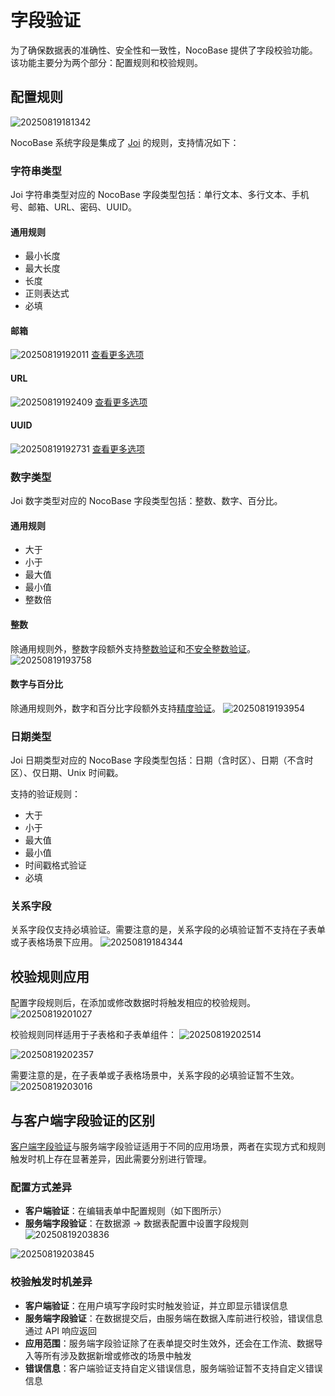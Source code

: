 # 字段验证
为了确保数据表的准确性、安全性和一致性，NocoBase 提供了字段校验功能。该功能主要分为两个部分：配置规则和校验规则。

## 配置规则
![20250819181342](https://nocobase-docs.oss-cn-beijing.aliyuncs.com/20250819181342.png)

NocoBase 系统字段是集成了 [Joi](https://joi.dev/api/) 的规则，支持情况如下：

### 字符串类型
Joi 字符串类型对应的 NocoBase 字段类型包括：单行文本、多行文本、手机号、邮箱、URL、密码、UUID。
#### 通用规则
- 最小长度
- 最大长度
- 长度
- 正则表达式
- 必填

#### 邮箱
![20250819192011](https://nocobase-docs.oss-cn-beijing.aliyuncs.com/20250819192011.png)
[查看更多选项](https://joi.dev/api/?v=17.13.3#stringemailoptions)

#### URL
![20250819192409](https://nocobase-docs.oss-cn-beijing.aliyuncs.com/20250819192409.png)
[查看更多选项](https://joi.dev/api/?v=17.13.3#stringurioptions)

#### UUID
![20250819192731](https://nocobase-docs.oss-cn-beijing.aliyuncs.com/20250819192731.png)
[查看更多选项](https://joi.dev/api/?v=17.13.3#stringguid---aliases-uuid)

### 数字类型
Joi 数字类型对应的 NocoBase 字段类型包括：整数、数字、百分比。
#### 通用规则
- 大于
- 小于
- 最大值
- 最小值
- 整数倍

#### 整数
除通用规则外，整数字段额外支持[整数验证](https://joi.dev/api/?v=17.13.3#numberinteger)和[不安全整数验证](https://joi.dev/api/?v=17.13.3#numberunsafeenabled)。
![20250819193758](https://nocobase-docs.oss-cn-beijing.aliyuncs.com/20250819193758.png)

#### 数字与百分比
除通用规则外，数字和百分比字段额外支持[精度验证](https://joi.dev/api/?v=17.13.3#numberinteger)。
![20250819193954](https://nocobase-docs.oss-cn-beijing.aliyuncs.com/20250819193954.png)

### 日期类型
Joi 日期类型对应的 NocoBase 字段类型包括：日期（含时区）、日期（不含时区）、仅日期、Unix 时间戳。

支持的验证规则：
- 大于
- 小于
- 最大值
- 最小值
- 时间戳格式验证
- 必填

### 关系字段
关系字段仅支持必填验证。需要注意的是，关系字段的必填验证暂不支持在子表单或子表格场景下应用。
![20250819184344](https://nocobase-docs.oss-cn-beijing.aliyuncs.com/20250819184344.png)

## 校验规则应用
配置字段规则后，在添加或修改数据时将触发相应的校验规则。
![20250819201027](https://nocobase-docs.oss-cn-beijing.aliyuncs.com/20250819201027.png)

校验规则同样适用于子表格和子表单组件：
![20250819202514](https://nocobase-docs.oss-cn-beijing.aliyuncs.com/20250819202514.png)

![20250819202357](https://nocobase-docs.oss-cn-beijing.aliyuncs.com/20250819202357.png)

需要注意的是，在子表单或子表格场景中，关系字段的必填验证暂不生效。
![20250819203016](https://nocobase-docs.oss-cn-beijing.aliyuncs.com/20250819203016.png)

## 与客户端字段验证的区别
[客户端字段验证](/handbook/ui/fields/field-settings/validation-rules)与服务端字段验证适用于不同的应用场景，两者在实现方式和规则触发时机上存在显著差异，因此需要分别进行管理。

### 配置方式差异
- **客户端验证**：在编辑表单中配置规则（如下图所示）
- **服务端字段验证**：在数据源 → 数据表配置中设置字段规则
![20250819203836](https://nocobase-docs.oss-cn-beijing.aliyuncs.com/20250819203836.png)

![20250819203845](https://nocobase-docs.oss-cn-beijing.aliyuncs.com/20250819203845.png)


### 校验触发时机差异
- **客户端验证**：在用户填写字段时实时触发验证，并立即显示错误信息
- **服务端字段验证**：在数据提交后，由服务端在数据入库前进行校验，错误信息通过 API 响应返回
- **应用范围**：服务端字段验证除了在表单提交时生效外，还会在工作流、数据导入等所有涉及数据新增或修改的场景中触发
- **错误信息**：客户端验证支持自定义错误信息，服务端验证暂不支持自定义错误信息
